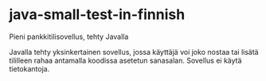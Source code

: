 # java-small-test-in-finnish
Pieni pankkitilisovellus, tehty Javalla

Javalla tehty yksinkertainen sovellus, jossa käyttäjä voi joko nostaa tai lisätä tililleen rahaa antamalla koodissa asetetun sanasalan. Sovellus ei käytä tietokantoja.
